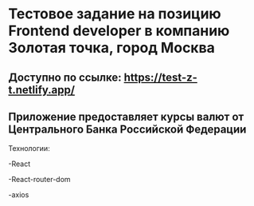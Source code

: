 # Тестовое задание на позицию Frontend developer в компанию Золотая точка, город Москва
## Доступно по ссылке: https://test-z-t.netlify.app/


## Приложение предоставляет курсы валют от Центрального Банка Российской Федерации


Технологии:

  -React
  
  -React-router-dom
  
  -axios
  
